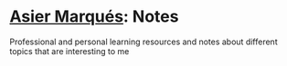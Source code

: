 # [Asier Marqués](https://asiermarques.com): Notes

Professional and personal learning resources and notes about different topics that are interesting to me
